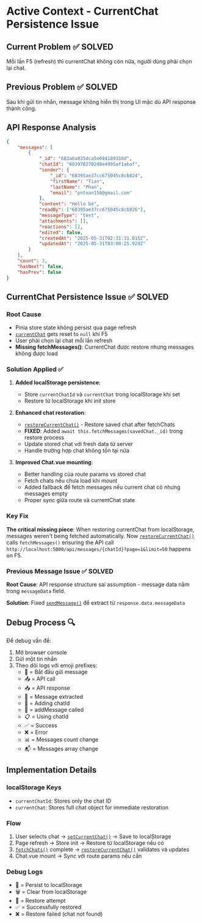 # Active Context - CurrentChat Persistence Issue

## Current Problem ✅ SOLVED
Mỗi lần F5 (refresh) thì currentChat không còn nữa, người dùng phải chọn lại chat.

## Previous Problem ✅ SOLVED
Sau khi gửi tin nhắn, message không hiển thị trong UI mặc dù API response thành công.

## API Response Analysis
```json
{
    "messages": [
        {
            "_id": "683a6a035dca5e694189316d",
            "chatId": "6839782702d8e4995af1abaf",
            "sender": {
                "_id": "68395ae37cc675045c8cb824",
                "firstName": "Tian",
                "lastName": "Phan",
                "email": "pntoan156@gmail.com"
            },
            "content": "Hello bé",
            "readBy": ["68395ae37cc675045c8cb826"],
            "messageType": "text",
            "attachments": [],
            "reactions": [],
            "edited": false,
            "createdAt": "2025-05-31T02:31:31.015Z",
            "updatedAt": "2025-05-31T03:00:25.929Z"
        }
    ],
    "count": 3,
    "hasNext": false,
    "hasPrev": false
}
```

## CurrentChat Persistence Issue ✅ SOLVED

### Root Cause
- Pinia store state không persist qua page refresh
- [`currentChat`](src/store/chat.js:11) gets reset to `null` khi F5
- User phải chọn lại chat mỗi lần refresh
- **Missing fetchMessages()**: CurrentChat được restore nhưng messages không được load

### Solution Applied ✅
1. **Added localStorage persistence**:
   - Store `currentChatId` và `currentChat` trong localStorage khi set
   - Restore từ localStorage khi init store
   
2. **Enhanced chat restoration**:
   - [`restoreCurrentChat()`](src/store/chat.js:61) - Restore saved chat after fetchChats
   - **FIXED**: Added `await this.fetchMessages(savedChat._id)` trong restore process
   - Update stored chat với fresh data từ server
   - Handle trường hợp chat không tồn tại nữa
   
3. **Improved Chat.vue mounting**:
   - Better handling của route params vs stored chat
   - Fetch chats nếu chưa load khi mount
   - Added fallback để fetch messages nếu current chat có nhưng messages empty
   - Proper sync giữa route và currentChat state

### Key Fix
**The critical missing piece**: When restoring currentChat from localStorage, messages weren't being fetched automatically. Now [`restoreCurrentChat()`](src/store/chat.js:81) calls `fetchMessages()` ensuring the API call `http://localhost:5000/api/messages/{chatId}?page=1&limit=50` happens on F5.

### Previous Message Issue ✅ SOLVED
**Root Cause**: API response structure sai assumption - message data nằm trong `messageData` field.

**Solution**: Fixed [`sendMessage()`](src/store/chat.js:174) để extract từ `response.data.messageData`

## Debug Process 🔍
Để debug vấn đề:
1. Mở browser console
2. Gửi một tin nhắn
3. Theo dõi logs với emoji prefixes:
   - 🚀 = Bắt đầu gửi message
   - 📤 = API call
   - 📥 = API response
   - 📩 = Message extracted
   - 🔧 = Adding chatId
   - 📝 = addMessage called
   - 📋 = Using chatId
   - ✅ = Success
   - ❌ = Error
   - 📊 = Messages count change
   - 📬 = Messages array change

## Implementation Details

### localStorage Keys
- `currentChatId`: Stores only the chat ID
- `currentChat`: Stores full chat object for immediate restoration

### Flow
1. User selects chat → [`setCurrentChat()`](src/store/chat.js:364) → Save to localStorage
2. Page refresh → Store init → Restore từ localStorage nếu có
3. [`fetchChats()`](src/store/chat.js:40) complete → [`restoreCurrentChat()`](src/store/chat.js:67) validates và updates
4. Chat.vue mount → Sync với route params nếu cần

### Debug Logs
- 💾 = Persist to localStorage
- 🗑️ = Clear from localStorage
- 🔄 = Restore attempt
- ✅ = Successfully restored
- ❌ = Restore failed (chat not found)